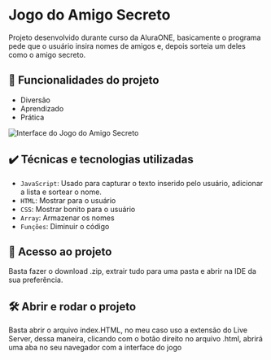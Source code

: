 # Jogo do Amigo Secreto

Projeto desenvolvido durante curso da AluraONE, basicamente o programa pede que o usuário insira nomes de amigos e, depois sorteia um deles como o amigo secreto.

## 🔨 Funcionalidades do projeto

- Diversão
- Aprendizado
- Prática

 ![Interface do Jogo do Amigo Secreto](.github/C:\Users/Manorados/Pictures/Interface/interfaceas.png)

## ✔️ Técnicas e tecnologias utilizadas

- `JavaScript`: Usado para capturar o texto inserido pelo usuário, adicionar a lista e sortear o nome.
- `HTML`: Mostrar para o usuário
- `CSS`: Mostrar bonito para o usuário
- `Array`: Armazenar os nomes
- `Funções`: Diminuir o código

## 📁 Acesso ao projeto
Basta fazer o download .zip, extrair tudo para uma pasta e abrir na IDE da sua preferência.

## 🛠️ Abrir e rodar o projeto

Basta abrir o arquivo index.HTML, no meu caso uso a extensão do Live Server, dessa maneira, clicando com o botão direito no arquivo .html, abrirá uma aba no seu navegador com a interface do jogo
